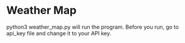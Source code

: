# Weather Map

python3 weather_map.py   will run the program.
Before you run, go to api_key file and change it to your API key.
